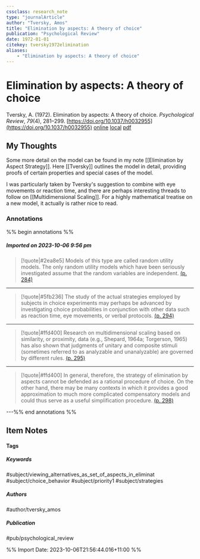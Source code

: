 ```yaml
---
cssclass: research_note
type: "journalArticle"
author: "Tversky, Amos"
title: "Elimination by aspects: A theory of choice"
publication: "Psychological Review"
date: 1972-01-01
citekey: tversky1972elimination
aliases: 
    - "Elimination by aspects: A theory of choice"
---
```


# Elimination by aspects: A theory of choice

Tversky, A. (1972). Elimination by aspects: A theory of choice. _Psychological Review_, _79_(4), 281–299. [https://doi.org/10.1037/h0032955](https://doi.org/10.1037/h0032955)
[online](http://zotero.org/users/local/kZl3QdXV/items/PW5HUAAY) [local](zotero://select/library/items/PW5HUAAY) [pdf](file:///home/gjc216/Zotero/storage/53FABXLK/Tversky%20-%201972%20-%20Elimination%20by%20aspects%20A%20theory%20of%20choice.pdf)
 
## My Thoughts

Some more detail on the model can be found in my note [[Elimination by Aspect Strategy]]. Here [[Tversky]] outlines the model in detail, providing proofs of certain properties and special cases of the model.

I was particularly taken by Tversky's suggestion to combine with eye movements or reaction time, and there are perhaps interesting threads to follow on [[Multidimensional Scaling]]. For a highly mathematical treatise on a new model, it actually is rather nice to read.
 
### Annotations

%% begin annotations %%
##### Imported on 2023-10-06 9:56 pm
>[!quote|#2ea8e5]
>Models of this type are called random utility models. The only random utility models which have been seriously investigated assume that the random variables are independent. [(p. 284)](zotero://open-pdf/library/items/53FABXLK?page=284&annotation=YHT5CKPY)

---
>[!quote|#5fb236]
>The study of the actual strategies employed by subjects in choice experiments may perhaps be advanced by investigating choice probabilities in conjunction with other data such as reaction time, eye movements, or verbal protocols. [(p. 294)](zotero://open-pdf/library/items/53FABXLK?page=294&annotation=ZS7JUHC9)

---
>[!quote|#ffd400]
>Research on multidimensional scaling based on similarity, or proximity, data (e.g., Shepard, 1964a; Torgerson, 1965) has also shown that judgments of unitary and composite stimuli (sometimes referred to as analyzable and unanalyzable) are governed by different rules. [(p. 295)](zotero://open-pdf/library/items/53FABXLK?page=295&annotation=I64JRGWK)

---
>[!quote|#ffd400]
>In general, therefore, the strategy of elimination by aspects cannot be defended as a rational procedure of choice. On the other hand, there may be many contexts in which it provides a good approximation to much more complicated compensatory models and could thus serve as a useful simplification procedure. [(p. 298)](zotero://open-pdf/library/items/53FABXLK?page=298&annotation=68BPGEBB)

---%% end annotations %%

## Item Notes

#### Tags

##### Keywords

#subject/viewing_alternatives_as_set_of_aspects_in_eliminat #subject/choice_behavior #subject/priority1 #subject/strategies

##### Authors

#author/tversky_amos

##### Publication

#pub/psychological_review


%% Import Date: 2023-10-06T21:56:44.016+11:00 %%
